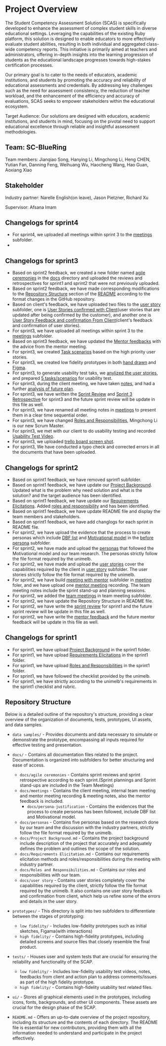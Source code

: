 # Project Overview

The Student Competency Assessment Solution (SCAS) is specifically developed to enhance the assessment of complex student skills in diverse educational settings. Leveraging the capabilities of the existing Ruby platform, this solution is designed to enable educators to more effectively evaluate student abilities, resulting in both individual and aggregated class-wide competency reports. This initiative is primarily aimed at teachers and administrators, offering in-depth insights into the learning progression of students as the educational landscape progresses towards high-stakes certification processes.

Our primary goal is to cater to the needs of educators, academic institutions, and students by promoting the accuracy and reliability of educational assessments and credentials. By addressing key challenges such as the need for assessment consistency, the reduction of teacher workload, and the enhancement of the efficiency and accuracy of evaluations, SCAS seeks to empower stakeholders within the educational ecosystem.

Target Audience: Our solutions are designed with educators, academic institutions, and students in mind, focusing on the pivotal need to support educational excellence through reliable and insightful assessment methodologies.

## Team: SC-BlueRing

Team members: Jianqiao Song, Hanying Li, Mingchong Li, Heng CHEN, Yutian Fan, Danning Feng, Weihuang Wu, Haocheng Wang, Hao Guan, Aoxiang Xiao

## Stakeholder

Industry partner: Narelle English(on leave), Jason Pietzner, Richard Xu

Supervisor: Afsana Imam

## Changelogs for sprint4
- For sprint4, we uploaded all meetings within sprint 3 to the [meetings](https://github.com/SWEN90009-2024/SC-BlueRing/tree/main/docs/meetings) subfolder.
- 

## Changelogs for sprint3
- Based on sprint2 feedback, we created a new folder named [agile ceremonies](https://github.com/SWEN90009-2024/SC-BlueRing/tree/main/docs/agile%20ceremonies) in the [docs](https://github.com/SWEN90009-2024/SC-BlueRing/tree/main/docs) directory and uploaded the reviews and retrospectives for sprint1 and sprint2 that were not previously uploaded.
- Based on sprint2 feedback, we have made corresponding modifications to the [Repository Structure](https://github.com/SWEN90009-2024/SC-BlueRing/blob/main/README.md#repository-structure) section of the [README](https://github.com/SWEN90009-2024/SC-BlueRing/blob/main/README.md) according to the format changes in the GitHub repository.
- Based on client's feedback, we have uploaded two files to the [user story](https://github.com/SWEN90009-2024/SC-BlueRing/tree/main/docs/user%20story) subfolder, one is [User Stories confirmed with Client](https://github.com/SWEN90009-2024/SC-BlueRing/blob/main/docs/user%20story/User%20Stories%20confirmed%20with%20Client.pdf)(user stories that are updated after being confirmed by the customer), and another one is [User Story Feedback and confirmation From Client](https://github.com/SWEN90009-2024/SC-BlueRing/blob/main/docs/user%20story/User%20Story%20Feedback%20and%20confirmation%20From%20Client.pdf)(client's feedback and confirmation of user stories).
- For sprint3, we have uploaded all meetings within sprint 3 to the [meetings](https://github.com/SWEN90009-2024/SC-BlueRing/tree/main/docs/meetings) subfolder.
- Based on sprint3 feedback, we have updated the [Mentor feedbacks](https://github.com/SWEN90009-2024/SC-BlueRing/blob/main/docs/meetings/Mentor%20Meetings/Mentor%20Feedbacks.md) with the advice from the mentor meeting.
- For sprint3, we created [Task scenarios](https://github.com/SWEN90009-2024/SC-BlueRing/blob/main/docs/Task%20scenarios.pdf) based on the high priority user stories.
- For sprint3, we created low fidelity prototypes in both [hand drawn](https://github.com/SWEN90009-2024/SC-BlueRing/blob/main/prototypes/low%20fidelity/Handdrawn_low_fi_prototype.pdf) and [Figma](https://github.com/SWEN90009-2024/SC-BlueRing/blob/main/prototypes/low%20fidelity/Low%20fidelity%20prototype%20%E2%80%93%20figma.pdf).
- For sprint3, to generate usability test taks, we [anylized the user stories](https://github.com/SWEN90009-2024/SC-BlueRing/blob/main/docs/Task%20scenarios.pdf), and prepared [5 tasks/scenarios](https://github.com/SWEN90009-2024/SC-BlueRing/blob/main/tests/usability%20test/low%20fidelity/Usability%20test%20to%20clients%20and%20notes.pdf) for usability test.
- For sprint3, during the client meeting, we have taken [notes](https://github.com/SWEN90009-2024/SC-BlueRing/blob/main/docs/meetings/Client%20Meetings/05-03%20Meeting.md), and had a further [analysis of future plan](https://github.com/SWEN90009-2024/SC-BlueRing/blob/main/tests/usability%20test/low%20fidelity/Usability%20Test%20feedbacks%20actions.pdf).
- For sprint3, we have written the [Sprint Review](https://github.com/SWEN90009-2024/SC-BlueRing/blob/main/docs/agile%20ceremonies/Sprint-3%20review.md) and [Sprint 3 Retrospective](https://github.com/SWEN90009-2024/SC-BlueRing/blob/main/docs/agile%20ceremonies/Sprint-3%20retrospective.md) for sprint3 and the future sprint review will be update in this file as well.  
- For sprint3, we have renamed all meeting notes in [meetings](https://github.com/SWEN90009-2024/SC-BlueRing/tree/main/docs/meetings) to present them in a clear time sequential order.
- For sprint3, we have changed [Roles and Responsibilities](https://github.com/SWEN90009-2024/SC-BlueRing/blob/main/docs/Roles%20and%20Responsibilities.md), Mingchong Li is our new Scrum Master.
- For sprint3, we met with our client to do usability testing and recorded [Usability Test Video](https://github.com/SWEN90009-2024/SC-BlueRing/blob/main/tests/usability%20test/low%20fidelity/Usability%20Test%20Video.mp4).
- For sprint3, we uploaded [trello board screen shot](https://github.com/SWEN90009-2024/SC-BlueRing/blob/main/docs/Trello%20board%20screen%20shot.jpg).
- For sprint3, We have conducted a typo check and corrected errors in all the documents that have been uploaded.
  

## Changelogs for sprint2

- Based on sprint1 feedback, we have removed sprint1 subfolder.
- Based on sprint1 feedback, we have update our [Project Background](https://github.com/SWEN90009-2024/SC-BlueRing/blob/main/docs/Project%20Background.md). Updated what is the problem why need solution and what is the solution? and the target audience has been identified.
- Based on sprint1 feedback, we have update our [Requirements Elicitations](https://github.com/SWEN90009-2024/SC-BlueRing/blob/main/docs/Requirements%20Elicitations_SC.md). Added [roles and responsibility](https://github.com/SWEN90009-2024/SC-BlueRing/blob/main/docs/Roles%20and%20Responsibilities.md) and has been identified.
- Based on sprint1 feedback, we have update README file and display the team members and stakeholders.
- Based on sprint1 feedback, we have add changlogs for each sprint in README file.
- For sprint2, we have upload the evidence that the process to create personas which include [DBF list](https://github.com/SWEN90009-2024/SC-BlueRing/blob/main/docs/before%20personas/DBF-List.pdf) and [Motivational model](https://github.com/SWEN90009-2024/SC-BlueRing/blob/main/docs/before%20personas/Motivational%20model.pdf) in the [before persona](https://github.com/SWEN90009-2024/SC-BlueRing/tree/main/docs/before%20personas) subfolder.
- For sprint2, we have made and upload the [personas](https://github.com/SWEN90009-2024/SC-BlueRing/tree/main/docs/personas) that followed the Motivational model and our team research. The personas strictly follow the file format required by the unimelb.
- For sprint2, we have made and upload the [user stories](https://github.com/SWEN90009-2024/SC-BlueRing/blob/main/docs/user%20story/user%20stories.pdf) cover the capabilities required by the client in [user story](https://github.com/SWEN90009-2024/SC-BlueRing/tree/main/docs/user%20story) subfolder. The user stories strictly follow the file format required by the unimelb.
- For sprint2, we have build [meeting with mentor](https://github.com/SWEN90009-2024/SC-BlueRing/tree/main/docs/meetings/Mentor%20Meetings) subfolder in [meeting](https://github.com/SWEN90009-2024/SC-BlueRing/tree/main/docs/meetings) foler, and we have upload one [mentor meeting](https://github.com/SWEN90009-2024/SC-BlueRing/blob/main/docs/meetings/Mentor%20Meetings/9%20April%20Meeting.md) recording. The team meeting notes include the sprint stand-up and planning sessions.
- For sprint2, we added the [team meetings](https://github.com/SWEN90009-2024/SC-BlueRing/tree/main/docs/meetings/Team%20Meetings) in team meeting subfolder.
- For sprint2, we have update the Repository Structure in README file.
- For sprint2, we have write the [sprint review](https://github.com/SWEN90009-2024/SC-BlueRing/blob/main/docs/sprint%20review.md) for sprint1 and the future sprint review will be update in this file as well.
- For sprint2, we have write the [mentor feedback](https://github.com/SWEN90009-2024/SC-BlueRing/blob/main/docs/meetings/Mentor%20Meetings/Mentor%20Feedbacks.md) and the future mentor feedback will be update in this file as well.


## Changelogs for sprint1

- For sprint1, we have upload [Project Background](https://github.com/SWEN90009-2024/SC-BlueRing/blob/main/docs/Project%20Background.md) in the sprint1 folder.
- For sprint1, we have upload [Requirements Elicitations](https://github.com/SWEN90009-2024/SC-BlueRing/blob/main/docs/Requirements%20Elicitations_SC.md) in the sprint1 folder.
- For sprint1, we have upload [Roles and Responsibilities](https://github.com/SWEN90009-2024/SC-BlueRing/blob/main/docs/Roles%20and%20Responsibilities.md) in the sprint1 folder.
- For sprint1, we have followed the checklist provided by the unimelb.
- For sprint1, we have strictly according to the unimelb's requirements in the sprint1 checklist and rubric.


## Repository Structure

Below is a detailed outline of the repository's structure, providing a clear overview of the organization of documents, tests, prototypes, UI assets, and data samples.

- `data samples/` - Provides documents and data necessary to simulate or demonstrate the prototype, encompassing all inputs required for effective testing and presentation.

- `docs/` - Contains all documentation files related to the project. Documentation is organized into subfolders for better structuring and ease of access.
  - `docs/agile ceremonies` - Contains sprint reviews and sprint retrospective according to each sprint.(Sprint plannings and Sprint stand-ups are included in the Team Meetings)
  - `docs/meetings` - Contains the client meeting, internal team meeting and mentor meeting recording & meeting notes, also the mentor feedback is included.
    - `docs/persona-justification` - Contains the evidences that the process to create personas has been followed, include DBF list and Motivational model.
  - `docs/personas` - Contains five personas based on the research done by our team and the discussion with the industry partners, strictly follow the file format required by the unimelb.
  - `docs/Project Background.md` - Contains the project background include description of the project that accurately and adequately defines the problem and outlines the scope of the solution.
  - `docs/Requirements Elicitation.md` - Contains our requirements elicitation methods and roles/responsibilities during the meeting with industry partner.
  - `docs/Roles and Responsibilities.md` - Contains our roles and responsibilities with our team.
  - `docs/user story` - Contains user stories completely cover the capabilities required by the client, strictly follow the file format required by the unimelb. It also contains one user story feedback and confirmation from client, which help us refine some of the errors and details in the user story.

- `prototypes/` - This directory is split into two subfolders to differentiate between the stages of prototyping:
  - `low fidelity/` - Includes low-fidelity prototypes such as initial sketches, Figama(with interactions)
  - `high fidelity/` - Contains high-fidelity prototypes, including detailed screens and source files that closely resemble the final product.

- `tests/` - Houses user and system tests that are crucial for ensuring the reliability and functionality of the SCAP.
  - `low fidelity/` - Includes low-fidelity usability test videos, notes, feedbacks from client and action plan to address comments/issues as part of the high fidelity prototype.
  - `high fidelity/` - Contains high-fidelity usability test related files.

- `ui/` - Stores all graphical elements used in the prototypes, including icons, fonts, backgrounds, and other UI components. These assets are crucial for the design phase of the SCAP.

- `README.md` - Offers an up-to-date overview of the project repository, including its structure and the contents of each directory. The README file is essential for new contributors, providing them with all the information needed to understand and participate in the project effectively.
